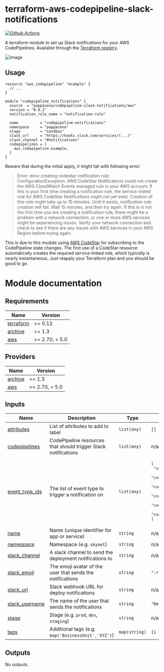 # terraform-aws-codepipeline-slack-notifications

[![Github Actions](https://github.com/kjagiello/terraform-aws-codepipeline-slack-notifications/workflows/CI/badge.svg)](https://github.com/kjagiello/terraform-aws-codepipeline-slack-notifications/actions?workflow=CI)

A terraform module to set up Slack notifications for your AWS CodePipelines. Available through the [Terraform registry](https://registry.terraform.io/modules/kjagiello/codepipeline-slack-notifications/aws).

![image](https://user-images.githubusercontent.com/74944/71839994-b660bf00-30bc-11ea-8e5e-4d8850da6900.png)

## Usage

```hcl
resource "aws_codepipeline" "example" {
  // ...
}

module "codepipeline_notifications" {
  source  = "pappacena/codepipeline-slack-notifications/aws"
  version = "0.0.2"
  notification_rule_name = "notification-rule"

  name          = "codepipeline-notifications"
  namespace     = "pappacena"
  stage         = "sandbox"
  slack_url     = "https://hooks.slack.com/services/(...)"
  slack_channel = "#notifications"
  codepipelines = [
    aws_codepipeline.example,
  ]
}
```

Beware that during the initial apply, it might fail with following error:

> Error: error creating codestar notification rule: ConfigurationException: AWS
> CodeStar Notifications could not create the AWS CloudWatch Events managed
> rule in your AWS account. If this is your first time creating a notification
> rule, the service-linked role for AWS CodeStar Notifications might not yet
> exist. Creation of this role might take up to 15 minutes. Until it exists,
> notification rule creation will fail. Wait 15 minutes, and then try again. If
> this is is not the first time you are creating a notification rule, there
> might be a problem with a network connection, or one or more AWS services
> might be experiencing issues. Verify your network connection and check to see
> if there are any issues with AWS services in your AWS Region before trying
> again.

This is due to this module using [AWS CodeStar](https://aws.amazon.com/codestar/)
for subscribing to the CodePipeline state changes. The first use of a CodeStar
resource automatically creates the required service-linked role, which
typically is nearly instantaneous. Just reapply your Terraform plan and you
should be good to go.

# Module documentation

<!-- BEGINNING OF PRE-COMMIT-TERRAFORM DOCS HOOK -->
## Requirements

| Name | Version |
|------|---------|
| <a name="requirement_terraform"></a> [terraform](#requirement\_terraform) | >= 0.12 |
| <a name="requirement_archive"></a> [archive](#requirement\_archive) | >= 1.3 |
| <a name="requirement_aws"></a> [aws](#requirement\_aws) | >= 2.70, < 5.0 |

## Providers

| Name | Version |
|------|---------|
| <a name="provider_archive"></a> [archive](#provider\_archive) | >= 1.3 |
| <a name="provider_aws"></a> [aws](#provider\_aws) | >= 2.70, < 5.0 |

## Inputs

| Name | Description | Type | Default | Required |
|------|-------------|------|---------|:--------:|
| <a name="input_attributes"></a> [attributes](#input\_attributes) | List of attributes to add to label | `list(any)` | `[]` | no |
| <a name="input_codepipelines"></a> [codepipelines](#input\_codepipelines) | CodePipeline resources that should trigger Slack notifications | `list(any)` | n/a | yes |
| <a name="input_event_type_ids"></a> [event\_type\_ids](#input\_event\_type\_ids) | The list of event type to trigger a notification on | `list(any)` | <pre>[<br>  "codepipeline-pipeline-pipeline-execution-failed",<br>  "codepipeline-pipeline-pipeline-execution-canceled",<br>  "codepipeline-pipeline-pipeline-execution-started",<br>  "codepipeline-pipeline-pipeline-execution-resumed",<br>  "codepipeline-pipeline-pipeline-execution-succeeded",<br>  "codepipeline-pipeline-pipeline-execution-superseded"<br>]</pre> | no |
| <a name="input_name"></a> [name](#input\_name) | Name (unique identifier for app or service) | `string` | n/a | yes |
| <a name="input_namespace"></a> [namespace](#input\_namespace) | Namespace (e.g. `skynet`) | `string` | n/a | yes |
| <a name="input_slack_channel"></a> [slack\_channel](#input\_slack\_channel) | A slack channel to send the deployment notifications to | `string` | n/a | yes |
| <a name="input_slack_emoji"></a> [slack\_emoji](#input\_slack\_emoji) | The emoji avatar of the user that sends the notifications | `string` | `":rocket:"` | no |
| <a name="input_slack_url"></a> [slack\_url](#input\_slack\_url) | Slack webhook URL for deploy notifications | `string` | n/a | yes |
| <a name="input_slack_username"></a> [slack\_username](#input\_slack\_username) | The name of the user that sends the notifications | `string` | `"Deploy Bot"` | no |
| <a name="input_stage"></a> [stage](#input\_stage) | Stage (e.g. `prod`, `dev`, `staging`) | `string` | n/a | yes |
| <a name="input_tags"></a> [tags](#input\_tags) | Additional tags (e.g. `map('BusinessUnit','XYZ')`) | `map(string)` | `{}` | no |

## Outputs

No outputs.
<!-- END OF PRE-COMMIT-TERRAFORM DOCS HOOK -->
